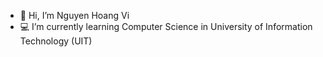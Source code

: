 - 👋 Hi, I’m Nguyen Hoang Vi
- 💻 I’m currently learning Computer Science in University of Information Technology (UIT)

<!---
nhvi/nhvi is a ✨ special ✨ repository because its `README.md` (this file) appears on your GitHub profile.
You can click the Preview link to take a look at your changes.
--->
